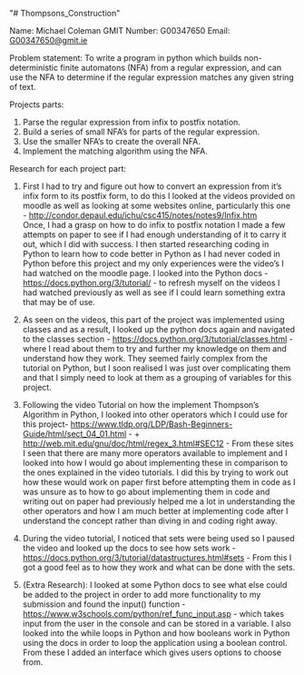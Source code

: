 "# Thompsons_Construction" 

Name: Michael Coleman
GMIT Number: G00347650
Email: G00347650@gmit.ie

Problem statement: 
To write a program in python which builds non-deterministic finite automatons (NFA) from a regular expression, and can use the NFA to determine if the regular expression matches any given string of text.

Projects parts: 
1. Parse the regular expression from infix to postfix notation.
2. Build a series of small NFA’s for parts of the regular expression.
3. Use the smaller NFA’s to create the overall NFA.
4. Implement the matching algorithm using the NFA. 


Research for each project part: 
1. First I had to try and figure out how to convert an expression from it’s infix form to its postfix form, to do this I looked at the videos provided on moodle as well as looking at some websites online, particularly this one - http://condor.depaul.edu/ichu/csc415/notes/notes9/Infix.htm  
Once, I had a grasp on how to do infix to postfix notation I made a few attempts on paper to see if I had enough understanding of it to carry it out, which I did with success. I then started researching coding in Python to learn how to code better in Python as I had never coded in Python before this project and my only experiences were the video’s I had watched on the moodle page. I looked into the Python docs - https://docs.python.org/3/tutorial/  - to refresh myself on the videos I had watched previously as well as see if I could learn something extra that may be of use.

2. As seen on the videos, this part of the project was implemented using classes and as a result, I looked up the python docs again and navigated to the classes section - https://docs.python.org/3/tutorial/classes.html -  where I read about them to try and further my knowledge on them and understand how they work. They seemed fairly complex from the tutorial on Python, but I soon realised I was just over complicating them and that I simply need to look at them as a grouping of variables for this project.

3. Following the video Tutorial on how the implement Thompson’s Algorithm in Python, I looked into other operators which I could use for this project- https://www.tldp.org/LDP/Bash-Beginners-Guide/html/sect_04_01.html - + http://web.mit.edu/gnu/doc/html/regex_3.html#SEC12 -  From these sites I seen that there are many more operators available to implement and I looked into how I would go about implementing these in comparison to the ones explained in the video tutorials. I did this by trying to work out how these would work on paper first before attempting them in code as I was unsure as to how to go about implementing them in code and writing out on paper had previously helped me a lot in understanding the other operators and  how I am much better at implementing code after I understand the concept rather than diving in and coding right away.

4. During the video tutorial, I noticed that sets were being used so I paused the video and looked up the docs to see how sets work - https://docs.python.org/3/tutorial/datastructures.html#sets - From this I got a good feel as to how they work and what can be done with the sets.

5. (Extra Research): I looked at some Python docs to see what else could be added to the project in order to add more functionality to my submission and found the input() function - https://www.w3schools.com/python/ref_func_input.asp - which takes input from the user in the console and can be stored in a variable. I also looked into the while loops in Python and how booleans work in Python using the docs in order to loop the application using a boolean control. From these I added an interface which gives users options to choose from.
